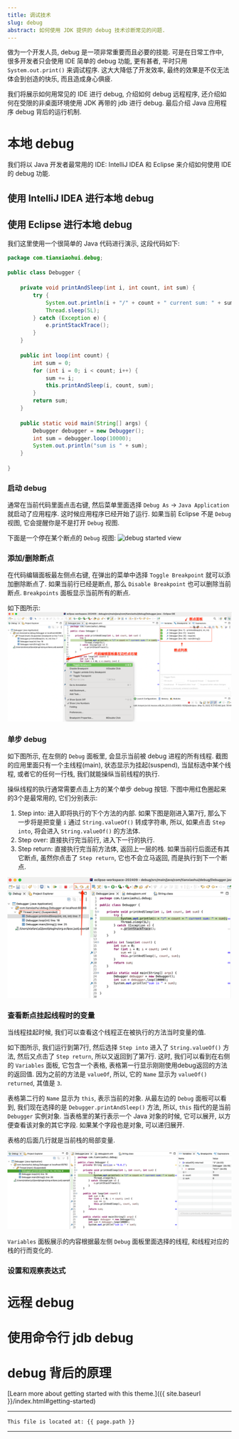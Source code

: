 ```yaml
---
title: 调试技术
slug: debug
abstract: 如何使用 JDK 提供的 debug 技术诊断常见的问题.
---
```

做为一个开发人员, debug 是一项非常重要而且必要的技能. 可是在日常工作中, 很多开发者只会使用 IDE 简单的 debug 功能, 更有甚者, 平时只用 `System.out.print()` 来调试程序. 这大大降低了开发效率, 最终的效果是不仅无法体会到创造的快乐, 而且造成身心俱疲. 

我们将展示如何用常见的 IDE 进行 debug, 介绍如何 debug 远程程序, 还介绍如何在受限的非桌面环境使用 JDK 再带的 jdb 进行 debug. 最后介绍 Java 应用程序 debug 背后的运行机制. 

# 本地 debug
我们将以 Java 开发者最常用的 IDE: IntelliJ IDEA 和 Eclipse 来介绍如何使用 IDE 的 debug 功能. 

## 使用 IntelliJ IDEA 进行本地 debug

## 使用 Eclipse 进行本地 debug
我们这里使用一个很简单的 Java 代码进行演示, 这段代码如下: 
```java
package com.tianxiaohui.debug;

public class Debugger {
	
	private void printAndSleep(int i, int count, int sum) {
		try {
			System.out.println(i + "/" + count + " current sum: " + sum);
			Thread.sleep(5L);
		} catch (Exception e) {
			e.printStackTrace();
		}
	}
	
	public int loop(int count) {
		int sum = 0;
		for (int i = 0; i < count; i++) {
			sum += i;
			this.printAndSleep(i, count, sum);
		}
		return sum;
	}
	
	public static void main(String[] args) {
		Debugger debugger = new Debugger();
		int sum = debugger.loop(10000);
		System.out.println("sum is " + sum);
	}

}
```

### 启动 debug 
通常在当前代码里面点击右键, 然后菜单里面选择 `Debug As` -> `Java Application` 就启动了应用程序. 这时候应用程序已经开始了运行. 如果当前 Eclipse 不是 `Debug` 视图, 它会提醒你是不是打开 `Debug` 视图. 

下面是一个停在某个断点的 `Debug` 视图:
![debug started view](assets/images/debug/debug_started.png)

### 添加/删除断点
在代码编辑面板最左侧点右键, 在弹出的菜单中选择 `Toggle Breakpoint` 就可以添加删除断点了. 如果当前行已经是断点, 那么 `Disable Breakpoint` 也可以删除当前断点. `Breakpoints` 面板显示当前所有的断点. 

如下图所示:
![enable or disable breakpoint](../../assets/images/debug/dubug_breakpoint.png)

### 单步 debug
如下图所示, 在左侧的 `Debug` 面板里, 会显示当前被 debug 进程的所有线程. 截图的应用里面只有一个主线程(main), 状态显示为挂起(suspend), 当鼠标选中某个线程, 或者它的任何一行栈, 我们就能操纵当前线程的执行. 

操纵线程的执行通常需要点击上方的某个单步 debug 按钮. 下图中用红色圈起来的3个是最常用的, 它们分别表示:  
1. Step into: 进入即将执行的下个方法的内部. 如果下图是刚进入第7行, 那么下一步将是把变量 `i` 通过 `String.valueOf()` 转成字符串, 所以, 如果点击 `Step into`, 将会进入 `String.valueOf()` 的方法体. 
2. Step over: 直接执行完当前行, 进入下一行的执行. 
3. Step return: 直接执行完当前方法体, 返回上一层的栈. 如果当前行后面还有其它断点, 虽然你点击了 `Step return`, 它也不会立马返回, 而是执行到下一个断点. 

![step debug](../../assets/images/debug/debug_step.png)

### 查看断点挂起线程时的变量
当线程挂起时候, 我们可以查看这个线程正在被执行的方法当时变量的值. 

如下图所示, 我们运行到第7行, 然后选择 `Step into` 进入了 `String.valueOf()` 方法, 然后又点击了 `Step return`, 所以又返回到了第7行. 这时, 我们可以看到在右侧的 `Variables` 面板, 它包含一个表格, 表格第一行显示刚刚使用debug返回的方法的返回值. 因为之前的方法是 `valueOf`, 所以, 它的 `Name` 显示为 `valueOf() returned`, 其值是 `3`. 

表格第二行的 `Name` 显示为 `this`, 表示当前的对象. 从最左边的 `Debug` 面板可以看到, 我们现在选择的是 `Debugger.printAndSleep()` 方法, 所以, `this` 指代的是当前 `Debugger` 实例对象. 当表格里的某行表示一个 Java 对象的时候, 它可以展开, 以方便查看该对象的其它字段. 如果某个字段也是对象, 可以递归展开. 

表格的后面几行就是当前栈的局部变量. 

![debug step show variables](../../assets/images/debug/debug_var_internal.png)

`Variables` 面板展示的内容根据最左侧 `Debug` 面板里面选择的线程, 和线程对应的栈的行而变化的. 

### 设置和观察表达式

# 远程 debug

# 使用命令行 jdb debug

# debug 背后的原理


[Learn more about getting started with this theme.]({{ site.baseurl }}/index.html#getting-started)

---
```
This file is located at: {{ page.path }}
```
---
